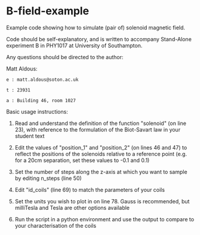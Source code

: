 # B-field-example
Example code showing how to simulate (pair of) solenoid magnetic field.

Code should be self-explanatory, and is written to accompany Stand-Alone
experiment B in PHY1017 at University of Southampton.

Any questions should be directed to the author:

Matt Aldous:

    e : matt.aldous@soton.ac.uk
    
    t : 23931
    
    a : Building 46, room 1027
    
    
    
Basic usage instructions:

  1) Read and understand the definition of the function "solenoid" (on line 23),
with reference to the formulation of the Biot-Savart law in your student text
  
  2) Edit the values of "position_1" and "position_2" (on lines 46 and 47) to
reflect the positions of the solenoids relative to a reference point (e.g. for a
20cm separation, set these values to -0.1 and 0.1)
  
  3) Set the number of steps along the z-axis at which you want to sample by
editing n_steps (line 50)
  
  4) Edit "id_coils" (line 69) to match the parameters of your coils
  
  5) Set the units you wish to plot in on line 78. Gauss is recommended, but
milliTesla and Tesla are other options available
  
  6) Run the script in a python environment and use the output to compare to
your characterisation of the coils

